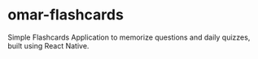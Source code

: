 # omar-flashcards
Simple Flashcards Application to memorize questions and daily quizzes, built using React Native.
